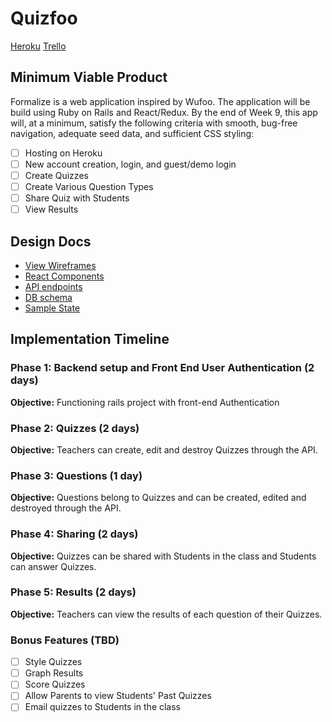 # Quizfoo

[Heroku](https://quizfoo.herokuapp.com/)
[Trello](https://trello.com/b/9szx69wF/wufoo-clone)

## Minimum Viable Product

Formalize is a web application inspired by Wufoo. The application will be build using Ruby on Rails and React/Redux. By the end of Week 9, this app will, at a minimum, satisfy the following criteria with smooth, bug-free navigation, adequate seed data, and sufficient CSS styling:

- [ ] Hosting on Heroku
- [ ] New account creation, login, and guest/demo login
- [ ] Create Quizzes
- [ ] Create Various Question Types
- [ ] Share Quiz with Students
- [ ] View Results

## Design Docs

* [View Wireframes][wireframes]
* [React Components][components]
* [API endpoints][api-endpoints]
* [DB schema][schema]
* [Sample State][sample-state]

[wireframes]: ./wireframes/
[components]: ./component-hierarchy.md
[sample-state]: ./sample-state.md
[api-endpoints]: ./api-endpoints.md
[schema]: ./schema.md

## Implementation Timeline

### Phase 1: Backend setup and Front End User Authentication (2 days)

**Objective:** Functioning rails project with front-end Authentication

### Phase 2: Quizzes (2 days)

**Objective:** Teachers can create, edit and destroy Quizzes through
the API.

### Phase 3: Questions (1 day)

**Objective:** Questions belong to Quizzes and can be created, edited and destroyed through the API.

### Phase 4: Sharing (2 days)

**Objective:** Quizzes can be shared with Students in the class and Students can answer Quizzes.

### Phase 5: Results (2 days)

**Objective:** Teachers can view the results of each question of their Quizzes.

### Bonus Features (TBD)
- [ ] Style Quizzes
- [ ] Graph Results
- [ ] Score Quizzes
- [ ] Allow Parents to view Students' Past Quizzes
- [ ] Email quizzes to Students in the class
